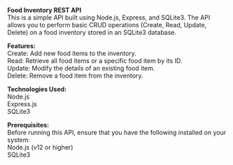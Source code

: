 **Food Inventory REST API** <br> This is a simple API built using Node.js, Express, and SQLite3. The API allows you to perform basic CRUD operations (Create, Read, Update, Delete) on a food inventory stored in an SQLite3 database.

**Features:**<br>
Create: Add new food items to the inventory.<br>
Read: Retrieve all food items or a specific food item by its ID.<br>
Update: Modify the details of an existing food item.<br>
Delete: Remove a food item from the inventory.<br>

**Technologies Used:**<br>
Node.js <br>
Express.js <br>
SQLite3 <br>

**Prerequisites:** <br>
Before running this API, ensure that you have the following installed on your system: <br>
Node.js (v12 or higher) <br>
SQLite3 
